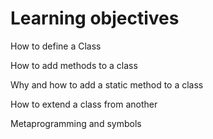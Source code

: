 # Learning objectives

How to define a Class

How to add methods to a class

Why and how to add a static method to a class

How to extend a class from another

Metaprogramming and symbols
